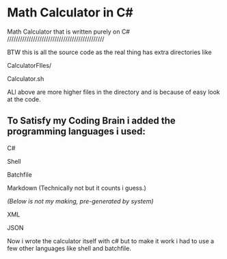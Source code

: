 # Math Calculator in C#
Math Calculator that is written purely on C#
/////////////////////////////////////////////

BTW this is all the source code as the real thing has extra directories like

CalculatorFIles/

Calculator.sh

ALl above are more higher files in the directory and is because of easy look at the code.

## To Satisfy my Coding Brain i added the programming languages i used:

C#

Shell

Batchfile

Markdown (Technically not but it counts i guess.)

*(Below is not my making, pre-generated by system)*

XML

JSON

Now i wrote the calculator itself with c# but to make it work i had to use a few other languages like shell and batchfile.


